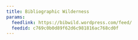```yaml
---
title: Bibliographic Wilderness
params:
  feedlink: https://bibwild.wordpress.com/feed/
  feedid: c769c0b0d89f62d6c981816ac768cd0f
---
```

